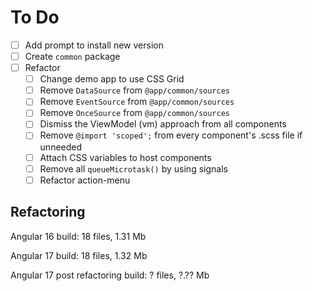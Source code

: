 # To Do
- [ ] Add prompt to install new version
- [ ] Create `common` package
- [ ] Refactor
  - [ ] Change demo app to use CSS Grid
  - [ ] Remove `DataSource` from `@app/common/sources`
  - [ ] Remove `EventSource` from `@app/common/sources`
  - [ ] Remove `OnceSource` from `@app/common/sources`
  - [ ] Dismiss the ViewModel (vm) approach from all components
  - [ ] Remove `@import 'scoped';` from every component's .scss file if unneeded
  - [ ] Attach CSS variables to host components
  - [ ] Remove all `queueMicrotask()` by using signals
  - [ ] Refactor action-menu

## Refactoring
Angular 16
build: 18 files, 1.31 Mb

Angular 17
build: 18 files, 1.32 Mb

Angular 17 post refactoring
build: ? files, ?.?? Mb
